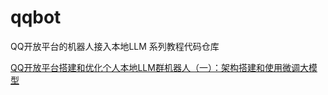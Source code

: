 # qqbot
QQ开放平台的机器人接入本地LLM 系列教程代码仓库

[QQ开放平台搭建和优化个人本地LLM群机器人（一）：架构搭建和使用微调大模型](https://blog.csdn.net/DiaQusNet/article/details/141298481)
